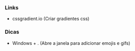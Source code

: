 ### Links
- cssgradient.io (Criar gradientes css)

### Dicas
- Windows + . (Abre a janela para adicionar emojis e gifs)
